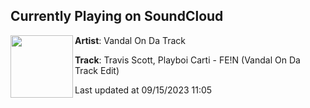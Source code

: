 ## Currently Playing on SoundCloud

[<img align="left" width="100" src="https://i1.sndcdn.com/artworks-ibyXPwB7Fepk5inK-schEDQ-t500x500.jpg">](https://soundcloud.com/vandalondatrack/fein)

**Artist**: Vandal On Da Track 

**Track**: Travis Scott, Playboi Carti - FE!N (Vandal On Da Track Edit)

Last updated at 09/15/2023 11:05
